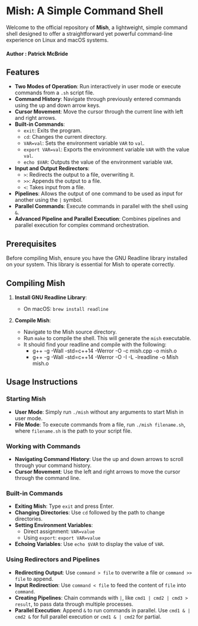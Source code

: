 
# Mish: A Simple Command Shell

Welcome to the official repository of **Mish**, a lightweight, simple command shell designed to offer a straightforward yet powerful command-line experience on Linux and macOS systems. 

#### Author : Patrick McBride
## Features

- **Two Modes of Operation**: Run interactively in user mode or execute commands from a `.sh` script file.
- **Command History**: Navigate through previously entered commands using the up and down arrow keys.
- **Cursor Movement**: Move the cursor through the current line with left and right arrows.
- **Built-in Commands**:
  - `exit`: Exits the program.
  - `cd`: Changes the current directory.
  - `VAR=val`: Sets the environment variable `VAR` to `val`.
  - `export VAR=val`: Exports the environment variable `VAR` with the value `val`.
  - `echo $VAR`: Outputs the value of the environment variable `VAR`.
- **Input and Output Redirectors**:
  - `>`: Redirects the output to a file, overwriting it.
  - `>>`: Appends the output to a file.
  - `<`: Takes input from a file.
- **Pipelines**: Allows the output of one command to be used as input for another using the `|` symbol.
- **Parallel Commands**: Execute commands in parallel with the shell using `&`.
- **Advanced Pipeline and Parallel Execution**: Combines pipelines and parallel execution for complex command orchestration.

## Prerequisites

Before compiling Mish, ensure you have the GNU Readline library installed on your system. This library is essential for Mish to operate correctly.

## Compiling Mish

1. **Install GNU Readline Library**:
   - On macOS: `brew install readline`

2. **Compile Mish**:
   - Navigate to the Mish source directory.
   - Run `make` to compile the shell. This will generate the `mish` executable.
   - It should find your readline and compile with the following:
     - g++ -g -Wall -std=c++14 -Werror -O -c mish.cpp -o mish.o
     - g++ -g -Wall -std=c++14 -Werror -O -I -L -lreadline -o Mish mish.o

## Usage Instructions

### Starting Mish

- **User Mode**: Simply run `./mish` without any arguments to start Mish in user mode.
- **File Mode**: To execute commands from a file, run `./mish filename.sh`, where `filename.sh` is the path to your script file.

### Working with Commands

- **Navigating Command History**: Use the up and down arrows to scroll through your command history.
- **Cursor Movement**: Use the left and right arrows to move the cursor through the command line.

### Built-in Commands

- **Exiting Mish**: Type `exit` and press Enter.
- **Changing Directories**: Use `cd` followed by the path to change directories.
- **Setting Environment Variables**:
  - Direct assignment: `VAR=value`
  - Using `export`: `export VAR=value`
- **Echoing Variables**: Use `echo $VAR` to display the value of `VAR`.

### Using Redirectors and Pipelines

- **Redirecting Output**: Use `command > file` to overwrite a file or `command >> file` to append.
- **Input Redirection**: Use `command < file` to feed the content of `file` into `command`.
- **Creating Pipelines**: Chain commands with `|`, like `cmd1 | cmd2 | cmd3 > result`, to pass data through multiple processes.
- **Parallel Execution**: Append `&` to run commands in parallel. Use `cmd1 & | cmd2 &` for full parallel execution or `cmd1 & | cmd2` for partial.
